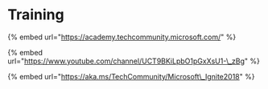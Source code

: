 # Training

{% embed url="https://academy.techcommunity.microsoft.com/" %}

{% embed url="https://www.youtube.com/channel/UCT9BKiLpbO1pGxXsU1-\_zBg" %}

{% embed url="https://aka.ms/TechCommunity/Microsoft\_Ignite2018" %}

